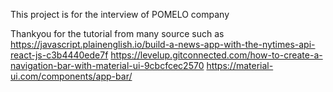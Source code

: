 This  project is for the interview of POMELO company

Thankyou for the tutorial from many source such as
https://javascript.plainenglish.io/build-a-news-app-with-the-nytimes-api-react-js-c3b4440ede7f
https://levelup.gitconnected.com/how-to-create-a-navigation-bar-with-material-ui-9cbcfcec2570
https://material-ui.com/components/app-bar/
